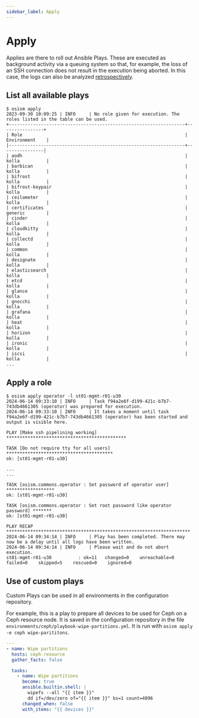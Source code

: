```yaml
---
sidebar_label: Apply
---
```


# Apply


Applies are there to roll out Ansible Plays.  These are executed as background activity via a queuing system so that, for example, the loss of an SSH connection does not result in the execution being aborted.
In this case, the logs can also be analyzed [retrospectively](./log).

## List all available plays

```
$ osism apply
2023-09-30 10:09:25 | INFO     | No role given for execution. The roles listed in the table can be used.
+------------------------------------------------------------------+----------------+
| Role                                                             | Environment    |
|------------------------------------------------------------------+----------------|
| aodh                                                             | kolla          |
| barbican                                                         | kolla          |
| bifrost                                                          | kolla          |
| bifrost-keypair                                                  | kolla          |
| ceilometer                                                       | kolla          |
| certificates                                                     | generic        |
| cinder                                                           | kolla          |
| cloudkitty                                                       | kolla          |
| collectd                                                         | kolla          |
| common                                                           | kolla          |
| designate                                                        | kolla          |
| elasticsearch                                                    | kolla          |
| etcd                                                             | kolla          |
| glance                                                           | kolla          |
| gnocchi                                                          | kolla          |
| grafana                                                          | kolla          |
| heat                                                             | kolla          |
| horizon                                                          | kolla          |
| ironic                                                           | kolla          |
| iscsi                                                            | kolla          |
...
```

## Apply a role

```
$ osism apply operator -l st01-mgmt-r01-u30
2024-06-14 09:33:10 | INFO     | Task f94a2e6f-d199-421c-b7b7-743db4661305 (operator) was prepared for execution.
2024-06-14 09:33:10 | INFO     | It takes a moment until task f94a2e6f-d199-421c-b7b7-743db4661305 (operator) has been started and output is visible here.

PLAY [Make ssh pipelining working] *********************************************

TASK [Do not require tty for all users] ****************************************
ok: [st01-mgmt-r01-u30]

...
...

TASK [osism.commons.operator : Set password of operator user] ******************
ok: [st01-mgmt-r01-u30]

TASK [osism.commons.operator : Set root password like operator password] *******
ok: [st01-mgmt-r01-u30]

PLAY RECAP *********************************************************************
2024-06-14 09:34:14 | INFO     | Play has been completed. There may now be a delay until all logs have been written.
2024-06-14 09:34:14 | INFO     | Please wait and do not abort execution.
st01-mgmt-r01-u30          : ok=11   changed=0    unreachable=0    failed=0    skipped=5    rescued=0    ignored=0
```

## Use of custom plays

Custom Plays can be used in all environments in the configuration repository.

For example, this is a play to prepare all devices to be used for Ceph on a Ceph
resource node. It is saved in the configuration repository in the file
`environments/ceph/playbook-wipe-partitions.yml`. It is run with
`osism apply -e ceph wipe-parititons`.

```yaml title="environments/ceph/playbook-wipe-partitions.yml
---
- name: Wipe partitions
  hosts: ceph-resource
  gather_facts: false

  tasks:
    - name: Wipe partitions
      become: true
      ansible.builtin.shell: |
        wipefs --all "{{ item }}"
        dd if=/dev/zero of="{{ item }}" bs=1 count=4096
      changed_when: false
      with_items: "{{ devices }}"
```

